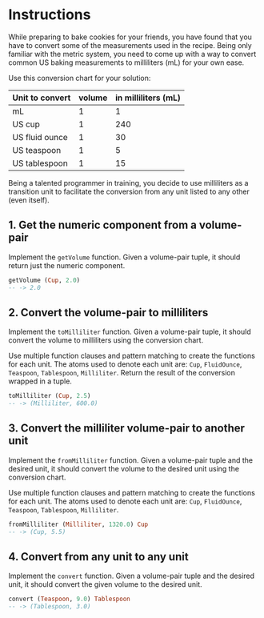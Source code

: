 # Instructions

While preparing to bake cookies for your friends, you have found that you have to convert some of the measurements used in the recipe.
Being only familiar with the metric system, you need to come up with a way to convert common US baking measurements to milliliters (mL) for your own ease.

Use this conversion chart for your solution:

| Unit to convert | volume | in milliliters (mL) |
| --------------- | ------ | ------------------- |
| mL              | 1      | 1                   |
| US cup          | 1      | 240                 |
| US fluid ounce  | 1      | 30                  |
| US teaspoon     | 1      | 5                   |
| US tablespoon   | 1      | 15                  |

Being a talented programmer in training, you decide to use milliliters as a transition unit to facilitate the conversion from any unit listed to any other (even itself).

## 1. Get the numeric component from a volume-pair

Implement the `getVolume` function. Given a volume-pair tuple, it should return just the numeric component.

```haskell
getVolume (Cup, 2.0)
-- -> 2.0
```

## 2. Convert the volume-pair to milliliters

Implement the `toMilliliter` function. Given a volume-pair tuple, it should convert the volume to milliliters using the conversion chart.

Use multiple function clauses and pattern matching to create the functions for each unit. The atoms used to denote each unit are: `Cup`, `FluidOunce`, `Teaspoon`, `Tablespoon`, `Milliliter`.
Return the result of the conversion wrapped in a tuple.

```haskell
toMilliliter (Cup, 2.5)
-- -> (Milliliter, 600.0)
```

## 3. Convert the milliliter volume-pair to another unit

Implement the `fromMilliliter` function. Given a volume-pair tuple and the desired unit, it should convert the volume to the desired unit using the conversion chart.

Use multiple function clauses and pattern matching to create the functions for each unit. The atoms used to denote each unit are: `Cup`, `FluidOunce`, `Teaspoon`, `Tablespoon`, `Milliliter`.

```haskell
fromMilliliter (Milliliter, 1320.0) Cup
-- -> (Cup, 5.5)
```

## 4. Convert from any unit to any unit

Implement the `convert` function. Given a volume-pair tuple and the desired unit, it should convert the given volume to the desired unit.

```haskell
convert (Teaspoon, 9.0) Tablespoon
-- -> (Tablespoon, 3.0)
```
